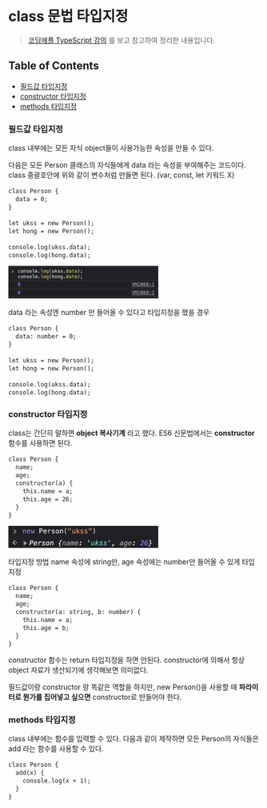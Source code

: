 # class 문법 타입지정

> [코딩애플 TypeScript 강의](https://codingapple.com/) 를 보고 참고하여 정리한 내용입니다.

## Table of Contents

- [필드값 타입지정](#필드값-타입지정)
- [constructor 타입지정](#constructor-타입지정)
- [methods 타입지정](#methods-타입지정)

### 필드값 타입지정

class 내부에는 모든 자식 object들이 사용가능한 속성을 만들 수 있다.

다음은 모든 Person 클래스의 자식들에게 data 라는 속성을 부여해주는 코드이다.
class 중괄호안에 위와 같이 변수처럼 만들면 된다. (var, const, let 키워드 X)

```tsx
class Person {
  data = 0;
}

let ukss = new Person();
let hong = new Person();

console.log(ukss.data);
console.log(hong.data);
```

<img src="./src/fieldType.png" style="width:300px">

data 라는 속성엔 number 만 들어올 수 있다고 타입지정을 했을 경우

```tsx
class Person {
  data: number = 0;
}

let ukss = new Person();
let hong = new Person();

console.log(ukss.data);
console.log(hong.data);
```

### constructor 타입지정

class는 간단히 말하면 **object 복사기계** 라고 했다.
ES6 신문법에서는 **constructor** 함수를 사용하면 된다.

```tsx
class Person {
  name;
  age;
  constructor(a) {
    this.name = a;
    this.age = 26;
  }
}
```

<img src="./src/constructorType.png" style="width:300px">

타입지정 방법
name 속성에 string만, age 속성에는 number만 들어올 수 있게 타입지정

```tsx
class Person {
  name;
  age;
  constructor(a: string, b: number) {
    this.name = a;
    this.age = b;
  }
}
```

constructor 함수는 return 타입지정을 하면 안된다.
constructor에 의해서 항상 object 자료가 생산되기에 생각해보면 의미없다.

필드값이랑 constructor 랑 똑같은 역할을 하지만, new Person()을 사용할 때 **파라미터로 뭔가를 집어넣고 싶으면** constructor로 만들어야 한다.

### methods 타입지정

class 내부에는 함수를 입력할 수 있다.
다음과 같이 제작하면 모든 Person의 자식들은 add 라는 함수를 사용할 수 있다.

```tsx
class Person {
  add(x) {
    console.log(x + 1);
  }
}
```
